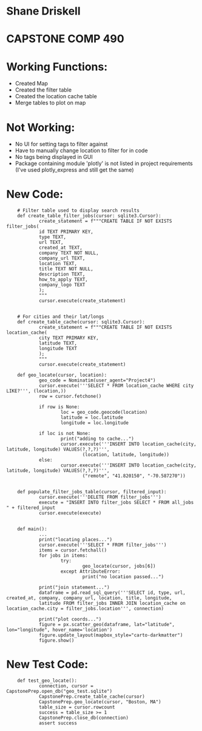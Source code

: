 # Shane Driskell
# CAPSTONE COMP 490

# Working Functions:

- Created Map
- Created the filter table
- Created the location cache table
- Merge tables to plot on map


# Not Working: 
- No UI for setting tags to filter against
- Have to manually change location to filter for in code
- No tags being displayed in GUI
- Package containing module 'plotly' is not listed in project requirements (I've used plotly_express and still get the same)


# New Code:

        # Filter table used to display search results
        def create_table_filter_jobs(cursor: sqlite3.Cursor):
                create_statement = f"""CREATE TABLE IF NOT EXISTS filter_jobs(
                id TEXT PRIMARY KEY,
                type TEXT,
                url TEXT,
                created_at TEXT,
                company TEXT NOT NULL,
                company_url TEXT,
                location TEXT,
                title TEXT NOT NULL,
                description TEXT,
                how_to_apply TEXT,
                company_logo TEXT
                );
                """
                cursor.execute(create_statement)


        # For cities and their lat/longs
        def create_table_cache(cursor: sqlite3.Cursor):
                create_statement = f"""CREATE TABLE IF NOT EXISTS location_cache(
                city TEXT PRIMARY KEY,
                latitude TEXT,
                longitude TEXT
                );
                """
                cursor.execute(create_statement)
    
        def geo_locate(cursor, location):
                geo_code = Nominatim(user_agent="Project4")
                cursor.execute('''SELECT * FROM location_cache WHERE city LIKE?''', (location,))
                row = cursor.fetchone()

                if row is None:
                        loc = geo_code.geocode(location)
                        latitude = loc.latitude
                        longitude = loc.longitude

                if loc is not None:
                        print("adding to cache...")
                        cursor.execute('''INSERT INTO location_cache(city, latitude, longitude) VALUES(?,?,?)''',
                                (location, latitude, longitude))
                else:
                        cursor.execute('''INSERT INTO location_cache(city, latitude, longitude) VALUES(?,?,?)''',
                                ("remote", "41.820150", "-70.587270"))


        def populate_filter_jobs_table(cursor, filtered_input):
                cursor.execute('''DELETE FROM filter_jobs''')
                execute = "INSERT INTO filter_jobs SELECT * FROM all_jobs " + filtered_input
                cursor.execute(execute)


        def main():
                ...
                print("locating places...")
                cursor.execute('''SELECT * FROM filter_jobs''')
                items = cursor.fetchall()
                for jobs in items:
                        try:
                                geo_locate(cursor, jobs[6])
                        except AttributeError:
                                print("no location passed...")

                print("join statement...")
                dataframe = pd.read_sql_query('''SELECT id, type, url, created_at, company, company_url, location, title, longitude,
                latitude FROM filter_jobs INNER JOIN location_cache on location_cache.city = filter_jobs.location''', connection)

                print("plot coords...")
                figure = px.scatter_geo(dataframe, lat="latitude", lon="longitude", hover_name='location')
                figure.update_layout(mapbox_style="carto-darkmatter")
                figure.show()
                
# New Test Code:
  
        def test_geo_locate():
                connection, cursor = CapstonePrep.open_db("geo_test.sqlite")
                CapstonePrep.create_table_cache(cursor)
                CapstonePrep.geo_locate(cursor, "Boston, MA")
                table_size = cursor.rowcount
                success = table_size >= 1
                CapstonePrep.close_db(connection)
                assert success

